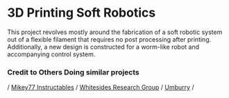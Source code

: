 # 3D Printing Soft Robotics

  This project revolves mostly around the fabrication of a soft robotic system out of a flexible filament that requires no post processing after printing. Additionally, a new design is constructed for a worm-like robot and accompanying control system. 
  
### Credit to Others Doing similar projects

 / [Mikey77 Instructables](http://www.instructables.com/member/mikey77/)
 / [Whitesides Research Group](http://gmwgroup.harvard.edu/research/index.php?page=23)
 / [Umburry](https://umburry.com/)
 /
  

  
